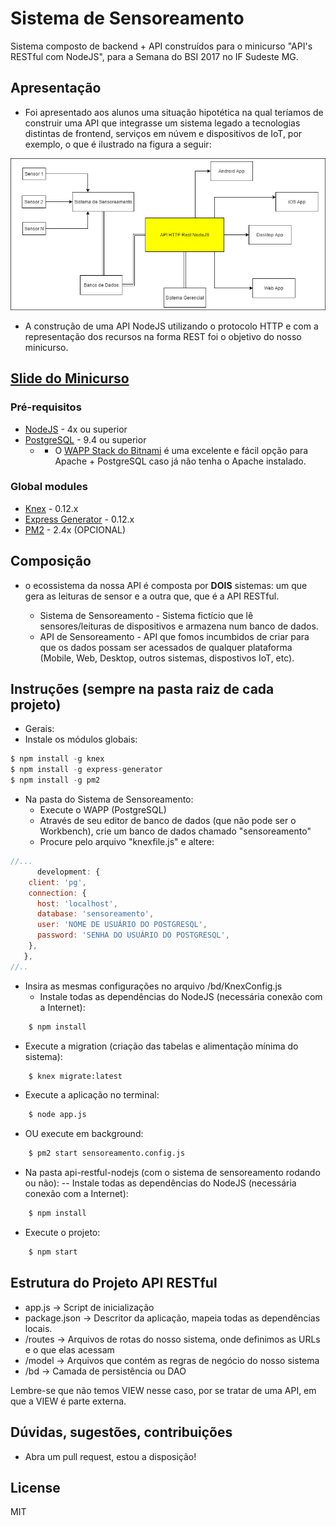 # Sistema de Sensoreamento

Sistema composto de backend + API construídos para o minicurso "API's RESTful com NodeJS", para a Semana do BSI 2017 no IF Sudeste MG. 

## Apresentação
- Foi apresentado aos alunos uma situação hipotética na qual teríamos de construir uma API que integrasse um sistema legado a tecnologias distintas de frontend, serviços em núvem e dispositivos de IoT, por exemplo, o que é ilustrado na figura a seguir: 

![Alt Text](https://github.com/lfernando-silva/minicurso-semana-bsi/blob/master/Componentes%20(1).png)

- A construção de uma API NodeJS utilizando o protocolo HTTP e com a representação dos recursos na forma REST foi o objetivo do nosso minicurso.


## [Slide do Minicurso](https://docs.google.com/presentation/d/1wsewYuiSrnZ0Hn0-wUs_QTn4Z3mJduIrKdU4HshsuT4/edit?usp=sharing)



### Pré-requisitos
- [NodeJS](www.nodejs.org) - 4x ou superior
- [PostgreSQL](https://www.postgresql.org) - 9.4 ou superior
	- * O [WAPP Stack do Bitnami](https://bitnami.com/stack/wapp) é uma excelente e fácil opção para Apache + PostgreSQL caso já não tenha o Apache instalado.

### Global modules
- [Knex](www.knexjs.org) - 0.12.x
- [Express Generator](http://expressjs.com/pt-br/starter/generator.html) - 0.12.x
- [PM2](http://pm2.keymetrics.io) - 2.4x (OPCIONAL)

## Composição
- o ecossistema da nossa API é composta por **DOIS** sistemas: um que gera as leituras de sensor e a outra que, que é a API RESTful.

    - Sistema de Sensoreamento - Sistema fictício que lê sensores/leituras de dispositivos e armazena num banco de dados.
    - API de Sensoreamento - API que fomos incumbidos de criar para que os dados possam ser acessados de qualquer plataforma (Mobile, Web, Desktop, outros sistemas, dispostivos IoT, etc).
    
## Instruções (sempre na pasta raiz de cada projeto)
- Gerais:
- Instale os módulos globais:
```js
$ npm install -g knex
$ npm install -g express-generator
$ npm install -g pm2
```

- Na pasta do Sistema de Sensoreamento:
    - Execute o WAPP (PostgreSQL)
    - Através de seu editor de banco de dados (que não pode ser o Workbench), crie um banco de dados chamado "sensoreamento"
    - Procure pelo arquivo "knexfile.js" e altere:
```js
//...
      development: {
    client: 'pg',
    connection: {
      host: 'localhost',
      database: 'sensoreamento',
      user: 'NOME DE USUÁRIO DO POSTGRESQL',
      password: 'SENHA DO USUÁRIO DO POSTGRESQL',
    },
   },
//..
```
- Insira as mesmas configurações no arquivo /bd/KnexConfig.js
   - Instale todas as dependências do NodeJS (necessária conexão com a Internet):
    
```sh    
    $ npm install
```
   - Execute a migration (criação das tabelas e alimentação mínima do sistema):
    
```sh    
    $ knex migrate:latest
```
   - Execute a aplicação no terminal:
```sh    
    $ node app.js
```
   - OU execute em background:
   
```sh    
    $ pm2 start sensoreamento.config.js
```
    
- Na pasta api-restful-nodejs (com o sistema de sensoreamento rodando ou não):
   -- Instale todas as dependências do NodeJS (necessária conexão com a Internet):
    
```sh    
    $ npm install
```

- Execute o projeto:
```sh    
    $ npm start
```

## Estrutura do Projeto API RESTful
- app.js -> Script de inicialização
- package.json -> Descritor da aplicação, mapeia todas as dependências locais.
- /routes -> Arquivos de rotas do nosso sistema, onde definimos as URLs e o que elas acessam
- /model -> Arquivos que contém as regras de negócio do nosso sistema
- /bd -> Camada de persistência ou DAO

Lembre-se que não temos VIEW nesse caso, por se tratar de uma API, em que a VIEW é parte externa.

## Dúvidas, sugestões, contribuições
- Abra um pull request, estou a disposição!

## License
MIT
